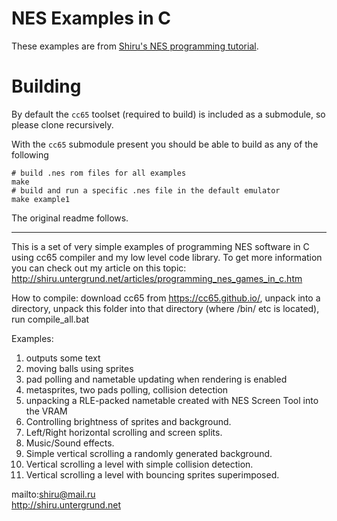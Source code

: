 # NES Examples in C

These examples are from [Shiru's NES programming tutorial](http://shiru.untergrund.net/articles/programming_nes_games_in_c.htm).

# Building

By default the `cc65` toolset (required to build) is included as a submodule, so please clone recursively.

With the `cc65` submodule present you should be able to build as any of the following

```
# build .nes rom files for all examples
make
# build and run a specific .nes file in the default emulator
make example1
```

The original readme follows.

---

This is a set of very simple examples of programming NES software in C using cc65 compiler and my low level code library. To get more information you can check out my article on this topic: http://shiru.untergrund.net/articles/programming_nes_games_in_c.htm

How to compile: download cc65 from https://cc65.github.io/, unpack into a directory, unpack this folder into that directory (where /bin/ etc is located), run compile_all.bat


Examples:

1. outputs some text
2. moving balls using sprites
3. pad polling and nametable updating when rendering is enabled
4. metasprites, two pads polling, collision detection
5. unpacking a RLE-packed nametable created with NES Screen Tool into the VRAM
6. Controlling brightness of sprites and background.
7. Left/Right horizontal scrolling and screen splits.
8. Music/Sound effects.
9. Simple vertical scrolling a randomly generated background.
10. Vertical scrolling a level with simple collision detection.
11. Vertical scrolling a level with bouncing sprites superimposed.

mailto:shiru@mail.ru  
http://shiru.untergrund.net
